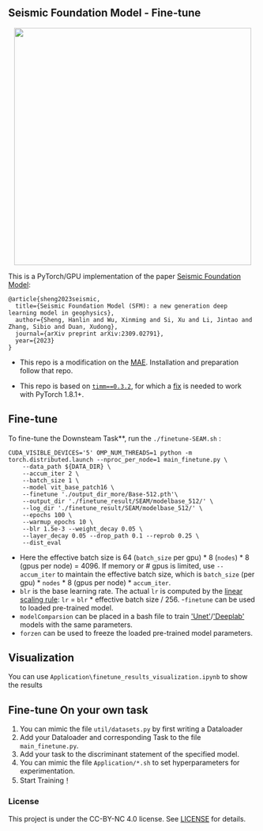 ## Seismic Foundation Model - Fine-tune

<p align="center">
  <img src="../assert/Network.png" width="480">
</p>

This is a PyTorch/GPU implementation of the paper [Seismic Foundation Model](https://arxiv.org/abs/2309.02791):
```
@article{sheng2023seismic,
  title={Seismic Foundation Model (SFM): a new generation deep learning model in geophysics},
  author={Sheng, Hanlin and Wu, Xinming and Si, Xu and Li, Jintao and Zhang, Sibio and Duan, Xudong},
  journal={arXiv preprint arXiv:2309.02791},
  year={2023}
}
```
* This repo is a modification on the [MAE](https://github.com/facebookresearch/mae). Installation and preparation follow that repo.

* This repo is based on [`timm==0.3.2`](https://github.com/rwightman/pytorch-image-models), for which a [fix](https://github.com/rwightman/pytorch-image-models/issues/420#issuecomment-776459842) is needed to work with PyTorch 1.8.1+.


## Fine-tune

To fine-tune the Downsteam Task**, run the ```./finetune-SEAM.sh``` :
```
CUDA_VISIBLE_DEVICES='5' OMP_NUM_THREADS=1 python -m torch.distributed.launch --nproc_per_node=1 main_finetune.py \
    --data_path ${DATA_DIR} \
    --accum_iter 2 \
    --batch_size 1 \
    --model vit_base_patch16 \
    --finetune './output_dir_more/Base-512.pth'\
    --output_dir './finetune_result/SEAM/modelbase_512/' \
    --log_dir './finetune_result/SEAM/modelbase_512/' \
    --epochs 100 \
    --warmup_epochs 10 \
    --blr 1.5e-3 --weight_decay 0.05 \
    --layer_decay 0.05 --drop_path 0.1 --reprob 0.25 \
    --dist_eval
```
- Here the effective batch size is 64 (`batch_size` per gpu) * 8 (`nodes`) * 8 (gpus per node) = 4096. If memory or # gpus is limited, use `--accum_iter` to maintain the effective batch size, which is `batch_size` (per gpu) * `nodes` * 8 (gpus per node) * `accum_iter`.
- `blr` is the base learning rate. The actual `lr` is computed by the [linear scaling rule](https://arxiv.org/abs/1706.02677): `lr` = `blr` * effective batch size / 256.
-`finetune` can be used to loaded pre-trained model.
- `modelComparsion` can be placed in a bash file to train ['Unet'](https://github.com/bigmb/Unet-Segmentation-Pytorch-Nest-of-Unets)/['Deeplab'](https://github.com/jfzhang95/pytorch-deeplab-xception) models with the same parameters. 
- `forzen` can be used to freeze the loaded pre-trained model parameters.

## Visualization
You can use `Application\finetune_results_visualization.ipynb` to show the results

## Fine-tune On your own task

1. You can mimic the file `util/datasets.py` by first writing a Dataloader
2. Add your Dataloader and corresponding Task to the file `main_finetune.py`.
3. Add your task to the discriminant statement of the specified model.
4. You can mimic the file `Application/*.sh` to set hyperparameters for experimentation.
5. Start Training！



### License

This project is under the CC-BY-NC 4.0 license. See [LICENSE](LICENSE) for details.
